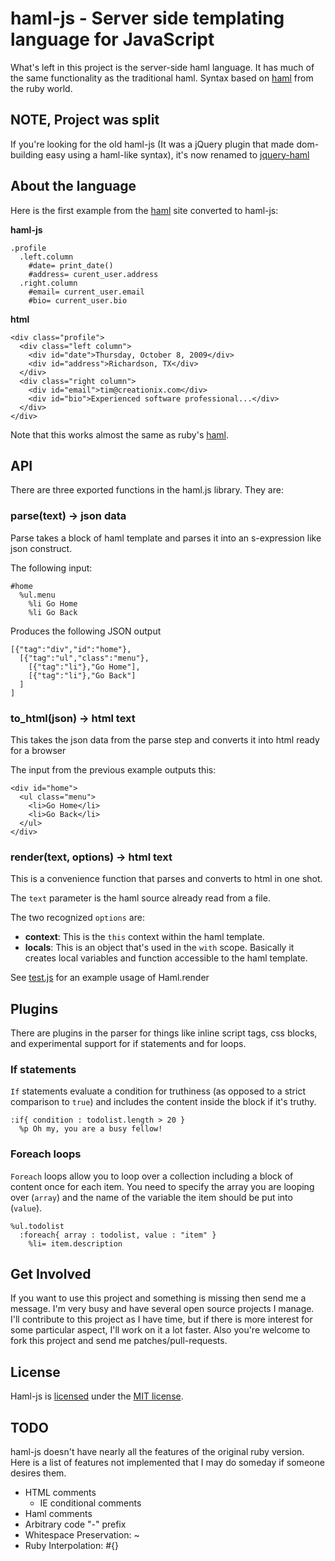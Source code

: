 # haml-js - Server side templating language for JavaScript

What's left in this project is the server-side haml language.  It has much of the same functionality as the traditional haml. Syntax based on [haml][] from the ruby world.

## NOTE, Project was split

If you're looking for the old haml-js (It was a jQuery plugin that made dom-building easy using a haml-like syntax), it's now renamed to [jquery-haml][]

## About the language

Here is the first example from the [haml][] site converted to haml-js:

**haml-js**

    .profile
      .left.column
        #date= print_date()
        #address= curent_user.address
      .right.column
        #email= current_user.email
        #bio= current_user.bio

**html**

    <div class="profile">
      <div class="left column">
        <div id="date">Thursday, October 8, 2009</div>
        <div id="address">Richardson, TX</div>
      </div>
      <div class="right column">
        <div id="email">tim@creationix.com</div>
        <div id="bio">Experienced software professional...</div>
      </div>
    </div>

Note that this works almost the same as ruby's [haml][].

## API

There are three exported functions in the haml.js library.  They are:

### parse(text) -> json data

Parse takes a block of haml template and parses it into an s-expression like json construct.

The following input:

    #home
      %ul.menu
        %li Go Home
        %li Go Back

Produces the following JSON output

    [{"tag":"div","id":"home"},
      [{"tag":"ul","class":"menu"},
        [{"tag":"li"},"Go Home"],
        [{"tag":"li"},"Go Back"]
      ]
    ]

### to_html(json) -> html text

This takes the json data from the parse step and converts it into html ready for a browser

The input from the previous example outputs this:

    <div id="home">
      <ul class="menu">
        <li>Go Home</li>
        <li>Go Back</li>
      </ul>
    </div>

### render(text, options) -> html text

This is a convenience function that parses and converts to html in one shot.

The `text` parameter is the haml source already read from a file.

The two recognized `options` are:

 - **context**: This is the `this` context within the haml template.
 - **locals**: This is an object that's used in the `with` scope.  Basically it creates local variables and function accessible to the haml template.

See [test.js][] for an example usage of Haml.render

## Plugins

There are plugins in the parser for things like inline script tags, css blocks, and experimental support for if statements and for loops.

### If statements

`If` statements evaluate a condition for truthiness (as opposed to a strict comparison to `true`) and includes the content inside the block if it's truthy.

    :if{ condition : todolist.length > 20 }
      %p Oh my, you are a busy fellow!

### Foreach loops

`Foreach` loops allow you to loop over a collection including a block of content once for each item. You need to specify the array you are looping over (`array`) and the name of the variable the item should be put into (`value`).

    %ul.todolist
      :foreach{ array : todolist, value : "item" }
        %li= item.description

## Get Involved

If you want to use this project and something is missing then send me a message.  I'm very busy and have several open source projects I manage.  I'll contribute to this project as I have time, but if there is more interest for some particular aspect, I'll work on it a lot faster.  Also you're welcome to fork this project and send me patches/pull-requests.

## License

Haml-js is [licensed][] under the [MIT license][].

[MIT license]: http://creativecommons.org/licenses/MIT/
[licensed]: http://github.com/creationix/haml-js/blob/master/LICENSE
[jquery-haml]: http://github.com/creationix/jquery-haml
[haml]: http://haml.hamptoncatlin.com/
[test.js]: http://github.com/creationix/haml-js/blob/master/test.js

## TODO

haml-js doesn't have nearly all the features of the original ruby version.  Here is a list of features not implemented that I may do someday if someone desires them.

 - HTML comments
   - IE conditional comments
 - Haml comments
 - Arbitrary code "-" prefix
 - Whitespace Preservation: ~
 - Ruby Interpolation: #{}

 
 